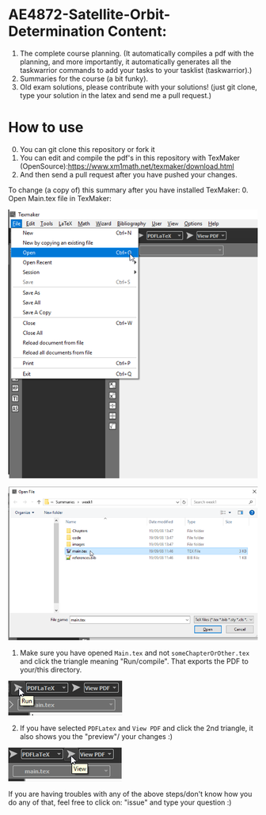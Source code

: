 # AE4872-Satellite-Orbit-Determination Content:

1. The complete course planning. (It automatically compiles a pdf with the planning, and more importantly, it automatically generates all the taskwarrior commands to add your tasks to your tasklist (taskwarrior).)
2. Summaries for the course (a bit funky).
3. Old exam solutions, please contribute with your solutions! (just git clone, type your solution in the latex and send me a pull request.)


# How to use
0. You can git clone this repository or fork it
1. You can edit and compile the pdf's in this repository with TexMaker (OpenSource):https://www.xm1math.net/texmaker/download.html
2. And then send a pull request after you have pushed your changes. 

To change (a copy of) this summary after you have installed TexMaker:
  0. Open Main.tex file in TexMaker:
  
  ![1](./HowToUseTexMaker/1.png)
  
  ![1](./HowToUseTexMaker/2.png)
  
  1. Make sure you have opened `Main.tex` and not `someChapterOrOther.tex` and click the triangle meaning "Run/compile". That exports the PDF to your/this directory.
  
  ![1](./HowToUseTexMaker/3.png)
  
  2. If you have selected `PDFLatex` and `View PDF` and click the 2nd triangle, it also shows you the "preview"/ your changes :)
  
  ![1](./HowToUseTexMaker/4.png)

If you are having troubles with any of the above steps/don't know how you do any of that, feel free to click on: "issue" and type your question :)
